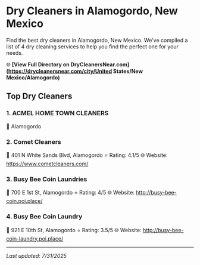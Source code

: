 # Dry Cleaners in Alamogordo, New Mexico

Find the best dry cleaners in Alamogordo, New Mexico. We've compiled a list of 4 dry cleaning services to help you find the perfect one for your needs.

🌐 **[View Full Directory on DryCleanersNear.com](https://drycleanersnear.com/city/United States/New Mexico/Alamogordo)**

## Top Dry Cleaners

### 1. ACMEL HOME TOWN CLEANERS
📍 Alamogordo

### 2. Comet Cleaners
📍 401 N White Sands Blvd, Alamogordo
⭐ Rating: 4.1/5
🌐 Website: https://www.cometcleaners.com/

### 3. Busy Bee Coin Laundries
📍 700 E 1st St, Alamogordo
⭐ Rating: 4/5
🌐 Website: http://busy-bee-coin.poi.place/

### 4. Busy Bee Coin Laundry
📍 921 E 10th St, Alamogordo
⭐ Rating: 3.5/5
🌐 Website: http://busy-bee-coin-laundry.poi.place/


---

*Last updated: 7/31/2025*
